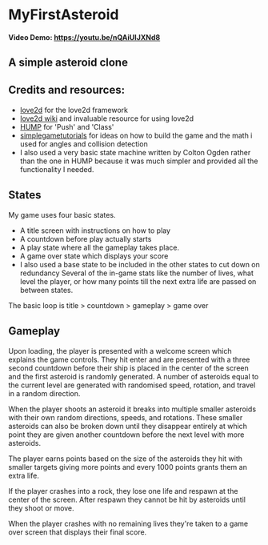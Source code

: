 # MyFirstAsteroid
#### Video Demo:  <https://youtu.be/nQAiUIJXNd8>

## A simple asteroid clone

## Credits and resources:
#### 
- [love2d](https://love2d.org) for the love2d framework
- [love2d wiki](https://love2d.org/wiki/Main_Page) and invaluable resource for using love2d
- [HUMP](https://github.com/vrld/hump#readme) for 'Push' and 'Class'
- [simplegametutorials](https://simplegametutorials.github.io/love/) for ideas on how to build the game and the math i used for angles and collision detection
- I also used a very basic state machine written by Colton Ogden rather than the one in HUMP because it was much simpler and provided all the functionality I needed.

## States
#### 
My game uses four basic states.
- A title screen with instructions on how to play
- A countdown before play actually starts
- A play state where all the gameplay takes place.
- A game over state which displays your score
- I also used a base state to be included in the other states to cut down on redundancy
Several of the in-game stats like the number of lives, what level the player, or how many points till the next extra life are passed on between states.

The basic loop is title > countdown > gameplay > game over


## Gameplay
#### 
Upon loading, the player is presented with a welcome screen which explains the game controls. They hit enter and are presented with a three second countdown before their ship is placed in the center of the screen and the first asteroid is randomly generated. A number of asteroids equal to the current level are generated with randomised speed, rotation, and travel in a random direction. 

When the player shoots an asteroid it breaks into multiple smaller asteroids with their own random directions, speeds, and rotations. These smaller asteroids can also be broken down until they disappear entirely at which point they are given another countdown before the next level with more asteroids. 

The player earns points based on the size of the asteroids they hit with smaller targets giving more points and every 1000 points grants them an extra life.

If the player crashes into a rock, they lose one life and respawn at the center of the screen. After respawn they cannot be hit by asteroids until they shoot or move. 

When the player crashes with no remaining lives they're taken to a game over screen that displays their final score.

